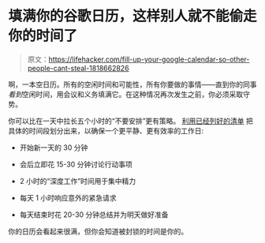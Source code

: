 # 填满你的谷歌日历，这样别人就不能偷走你的时间了

> 原文：<https://lifehacker.com/fill-up-your-google-calendar-so-other-people-cant-steal-1818662826>

啊，一本空日历。所有的空闲时间和可能性，所有你要做的事情——直到你的同事*看到*空闲时间，用会议和义务填满它。在这种情况再次发生之前，你必须采取守势。



你可以比在一天中拉长五个小时的“不要安排”更有策略。 [利用已经列好的清单](http://www.makeuseof.com/tag/block-time-google-calendar/) 把具体的时间段划分出来，以确保一个更平静、更有效率的工作日:

*   开始新一天的 30 分钟

*   会后立即花 15-30 分钟讨论行动事项
*   2 小时的“深度工作”时间用于集中精力

*   每天 1 小时响应意外的紧急请求

*   每天结束时花 20-30 分钟总结并为明天做好准备

你的日历会看起来很满，但你会知道被封锁的时间是你的。